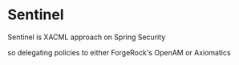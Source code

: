 Sentinel
==============


Sentinel is XACML approach on Spring Security

so delegating policies to either ForgeRock's OpenAM or Axiomatics 
